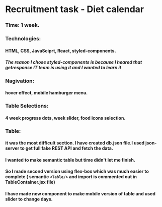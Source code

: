 # Recruitment task - Diet calendar
### Time: 1 week.

### Technologies: 
#### HTML, CSS, JavaSciprt, React, styled-components.

##### The reason I chose styled-components is because I heared that getresponse IT team is using it and I wanted to learn it 


### Nagivation: 
#### hover effect, mobile hamburger menu.

### Table Selections:
#### 4 week progress dots, week slider, food icons selection.

### Table: 
#### it was the most difficult section. I have created db.json file.I used json-server to get full fake REST API and fetch the data.
#### I wanted to make semantic table but time didn't let me finish. 
#### So I made second version using flex-box which was much easier to complete ( semantic `<Table/>` and import is commented out in TableContainer.jsx file)
#### I have made new component to make mobile version of table and used slider to change days.
